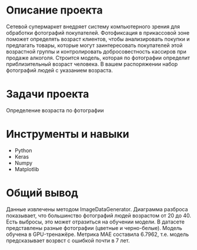 
# Описание проекта
Сетевой супермаркет внедряет систему компьютерного зрения для обработки фотографий покупателей. Фотофиксация в прикассовой зоне поможет определять возраст клиентов, чтобы анализировать покупки и предлагать товары, которые могут заинтересовать покупателей этой возрастной группы и контролировать добросовестность кассиров при продаже алкоголя. Строится модель, которая по фотографии определит приблизительный возраст человека. В вашем распоряжении набор фотографий людей с указанием возраста.

# Задачи проекта
Определение возраста по фотографии

# Инструменты и навыки
- Python
- Keras
- Numpy
- Matplotlib
  
# Общий вывод
Данные извлечены методом ImageDataGenerator.
Диаграмма разброса показывает, что большинство фотографий людей возрастом от 20 до 40. Есть выбросы, это может отразиться на обучении модели.
В датасете представлены разные фотографии (цветные и черно-белые).
Модель обучена в GPU-тренажёре. Метрика МАЕ составила 6.7962, т.е. модель предсказывает возрвст с ошибкой почти в 7 лет.
